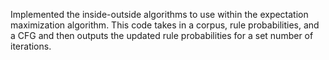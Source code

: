Implemented the inside-outside algorithms to use within the expectation maximization algorithm.
This code takes in a corpus, rule probabilities, and a CFG and then outputs the updated rule probabilities for a set number of iterations.
